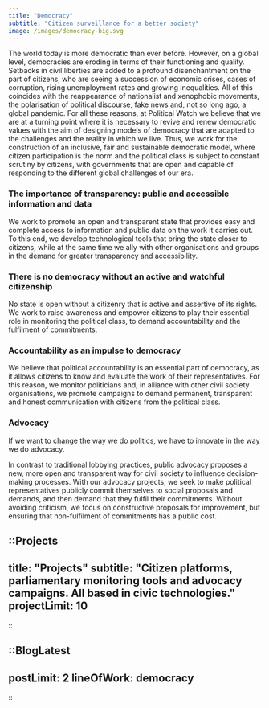 ```yaml
---
title: "Democracy"
subtitle: "Citizen surveillance for a better society"
image: /images/democracy-big.svg
---
```


<md-content with-projects-toc>

The world today is more democratic than ever before. However, on a global level, democracies are eroding in terms of their functioning and quality. Setbacks in civil liberties are added to a profound disenchantment on the part of citizens, who are seeing a succession of economic crises, cases of corruption, rising unemployment rates and growing inequalities. All of this coincides with the reappearance of nationalist and xenophobic movements, the polarisation of political discourse, fake news and, not so long ago, a global pandemic.
For all these reasons, at Political Watch we believe that we are at a turning point where it is necessary to revive and renew democratic values with the aim of designing models of democracy that are adapted to the challenges and the reality in which we live.
Thus, we work for the construction of an inclusive, fair and sustainable democratic model, where citizen participation is the norm and the political class is subject to constant scrutiny by citizens, with governments that are open and capable of responding to the different global challenges of our era.

### The importance of transparency: public and accessible information and data

We work to promote an open and transparent state that provides easy and complete access to information and public data on the work it carries out. To this end, we develop technological tools that bring the state closer to citizens, while at the same time we ally with other organisations and groups in the demand for greater transparency and accessibility.

### There is no democracy without an active and watchful citizenship

No state is open without a citizenry that is active and assertive of its rights. We work to raise awareness and empower citizens to play their essential role in monitoring the political class, to demand accountability and the fulfilment of commitments.

### Accountability as an impulse to democracy

We believe that political accountability is an essential part of democracy, as it allows citizens to know and evaluate the work of their representatives. For this reason, we monitor politicians and, in alliance with other civil society organisations, we promote campaigns to demand permanent, transparent and honest communication with citizens from the political class.

### Advocacy

If we want to change the way we do politics, we have to innovate in the way we do advocacy.

In contrast to traditional lobbying practices, public advocacy proposes a new, more open and transparent way for civil society to influence decision-making processes. With our advocacy projects, we seek to make political representatives publicly commit themselves to social proposals and demands, and then demand that they fulfil their commitments. Without avoiding criticism, we focus on constructive proposals for improvement, but ensuring that non-fulfilment of commitments has a public cost.

</md-content>

::Projects
---
title: "Projects"
subtitle: "Citizen platforms, parliamentary monitoring tools and advocacy campaigns. All based in civic technologies."
projectLimit: 10
---
::

::BlogLatest
---
postLimit: 2
lineOfWork: democracy
---
::
